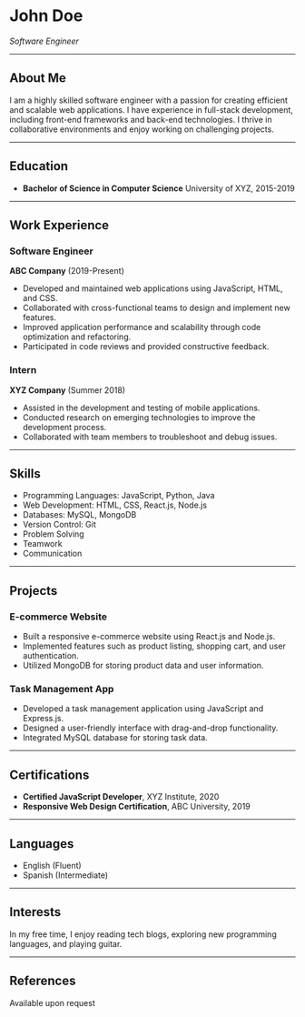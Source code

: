 # John Doe
*Software Engineer*

---

## About Me
I am a highly skilled software engineer with a passion for creating efficient and scalable web applications. I have experience in full-stack development, including front-end frameworks and back-end technologies. I thrive in collaborative environments and enjoy working on challenging projects.

---

## Education
- **Bachelor of Science in Computer Science**
  University of XYZ, 2015-2019

---

## Work Experience
### Software Engineer
**ABC Company** (2019-Present)

- Developed and maintained web applications using JavaScript, HTML, and CSS.
- Collaborated with cross-functional teams to design and implement new features.
- Improved application performance and scalability through code optimization and refactoring.
- Participated in code reviews and provided constructive feedback.

### Intern
**XYZ Company** (Summer 2018)

- Assisted in the development and testing of mobile applications.
- Conducted research on emerging technologies to improve the development process.
- Collaborated with team members to troubleshoot and debug issues.

---

## Skills
- Programming Languages: JavaScript, Python, Java
- Web Development: HTML, CSS, React.js, Node.js
- Databases: MySQL, MongoDB
- Version Control: Git
- Problem Solving
- Teamwork
- Communication

---

## Projects
### E-commerce Website
- Built a responsive e-commerce website using React.js and Node.js.
- Implemented features such as product listing, shopping cart, and user authentication.
- Utilized MongoDB for storing product data and user information.

### Task Management App
- Developed a task management application using JavaScript and Express.js.
- Designed a user-friendly interface with drag-and-drop functionality.
- Integrated MySQL database for storing task data.

---

## Certifications
- **Certified JavaScript Developer**, XYZ Institute, 2020
- **Responsive Web Design Certification**, ABC University, 2019

---

## Languages
- English (Fluent)
- Spanish (Intermediate)

---

## Interests
In my free time, I enjoy reading tech blogs, exploring new programming languages, and playing guitar.

---

## References
Available upon request
